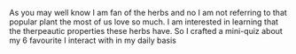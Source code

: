 As you may well know I am fan of the herbs and no I am not referring to that popular plant the most of us love so much. 
I am interested in learning that the therpeautic properties these herbs have. 
So I crafted a mini-quiz about my 6 favourite I interact with in my daily basis 
